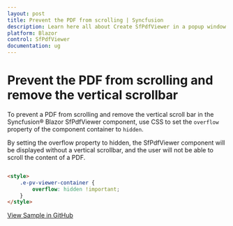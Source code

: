 ```yaml
---
layout: post
title: Prevent the PDF from scrolling | Syncfusion
description: Learn here all about Create SfPdfViewer in a popup window in Syncfusion Blazor SfPdfViewer component and more.
platform: Blazor
control: SfPdfViewer
documentation: ug
---
```


# Prevent the PDF from scrolling and remove the vertical scrollbar

To prevent a PDF from scrolling and remove the vertical scroll bar in the Syncfusion&reg; Blazor SfPdfViewer component, use CSS to set the `overflow` property of the component container to `hidden`.

By setting the overflow property to hidden, the SfPdfViewer component will be displayed without a vertical scrollbar, and the user will not be able to scroll the content of a PDF.

```html

<style>
    .e-pv-viewer-container {
        overflow: hidden !important;
    }
</style>

```

[View Sample in GitHub](https://github.com/SyncfusionExamples/blazor-pdf-viewer-examples/tree/master/Common/Prevent%20the%20PDF%20from%20scrolling)